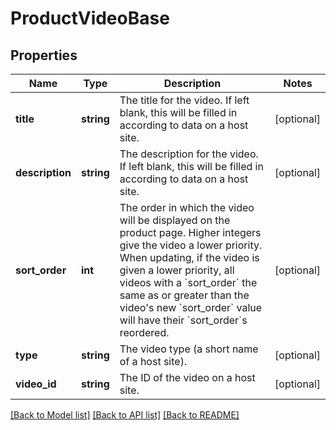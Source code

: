 # ProductVideoBase

## Properties
Name | Type | Description | Notes
------------ | ------------- | ------------- | -------------
**title** | **string** | The title for the video. If left blank, this will be filled in according to data on a host site. | [optional] 
**description** | **string** | The description for the video. If left blank, this will be filled in according to data on a host site. | [optional] 
**sort_order** | **int** | The order in which the video will be displayed on the product page. Higher integers give the video a lower priority. When updating, if the video is given a lower priority, all videos with a &#x60;sort_order&#x60; the same as or greater than the video&#x27;s new &#x60;sort_order&#x60; value will have their &#x60;sort_order&#x60;s reordered. | [optional] 
**type** | **string** | The video type (a short name of a host site). | [optional] 
**video_id** | **string** | The ID of the video on a host site. | [optional] 

[[Back to Model list]](../../README.md#documentation-for-models) [[Back to API list]](../../README.md#documentation-for-api-endpoints) [[Back to README]](../../README.md)

